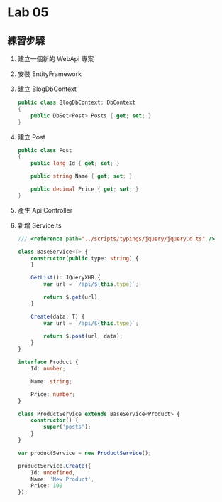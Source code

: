 # Lab 05

## 練習步驟

1. 建立一個新的 WebApi 專案

1. 安裝 EntityFramework

1. 建立 BlogDbContext

    ``` csharp
    public class BlogDbContext: DbContext
    {
        public DbSet<Post> Posts { get; set; }
    }
    ```

1. 建立 Post

    ``` csharp
    public class Post
    {
        public long Id { get; set; }

        public string Name { get; set; }

        public decimal Price { get; set; }
    }
    ```

1. 產生 Api Controller

1. 新增 Service.ts

   ``` typescript
   /// <reference path="../scripts/typings/jquery/jquery.d.ts" />

   class BaseService<T> {
       constructor(public type: string) {
       }

       GetList(): JQueryXHR {
           var url = `/api/${this.type}`;

           return $.get(url);
       }

       Create(data: T) {
           var url = `/api/${this.type}`;

           return $.post(url, data);
       }
   }

   interface Product {
       Id: number;

       Name: string;

       Price: number;
   }

   class ProductService extends BaseService<Product> {
       constructor() {
           super('posts');
       }
   }

   var productService = new ProductService();

   productService.Create({
       Id: undefined,
       Name: 'New Product',
       Price: 100
   });
   ```


